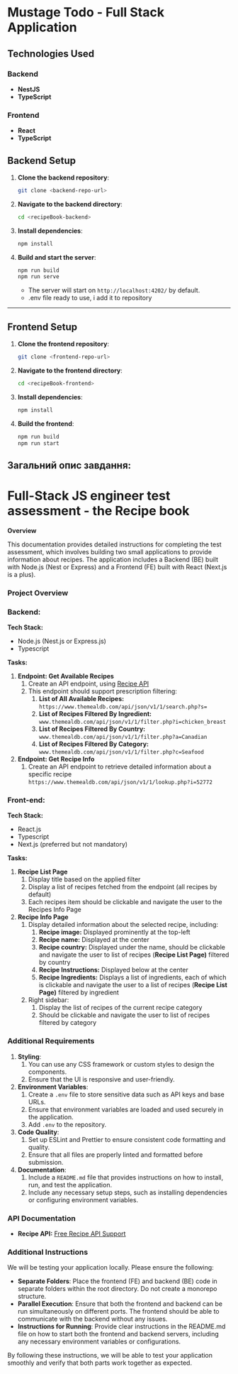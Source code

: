 # Mustage Todo - Full Stack Application

## Technologies Used

### Backend

- **NestJS**
- **TypeScript**

### Frontend

- **React**
- **TypeScript**

## Backend Setup

1. **Clone the backend repository**:

   ```bash
   git clone <backend-repo-url>
   ```

2. **Navigate to the backend directory**:

   ```bash
   cd <recipeBook-backend>
   ```

3. **Install dependencies**:

   ```bash
   npm install
   ```

4. **Build and start the server**:

   ```bash
   npm run build
   npm run serve
   ```

   - The server will start on `http://localhost:4202/` by default.
   - .env file ready to use, i add it to repository

---

## Frontend Setup

1. **Clone the frontend repository**:

   ```bash
   git clone <frontend-repo-url>
   ```

2. **Navigate to the frontend directory**:

   ```bash
   cd <recipeBook-frontend>
   ```

3. **Install dependencies**:

   ```bash
   npm install
   ```

4. **Build the frontend**:

   ```bash
   npm run build
   npm run start
   ```



## **Загальний опис завдання:**

# Full-Stack JS engineer test assessment - the **Recipe book**

**Overview**

This documentation provides detailed instructions for completing the test assessment, which involves building two small applications to provide information about recipes. The application includes a Backend (BE) built with Node.js (Nest or Express) and a Frontend (FE) built with React (Next.js is a plus).

### **Project Overview**

### **Backend:**

**Tech Stack:**

- Node.js (Nest.js or Express.js)
- Typescript

**Tasks:**

1. **Endpoint: Get Available Recipes**
    1. Create an API endpoint, using [Recipe API](https://www.themealdb.com/api.php)
    2. This endpoint should support prescription filtering:
        1. **List of All Available Recipes:** `https://www.themealdb.com/api/json/v1/1/search.php?s=`
        2. **List of Recipes Filtered By Ingredient:** `www.themealdb.com/api/json/v1/1/filter.php?i=chicken_breast`
        3. **List of Recipes Filtered By Country:** `www.themealdb.com/api/json/v1/1/filter.php?a=Canadian`
        4. **List of Recipes Filtered By Category:** `www.themealdb.com/api/json/v1/1/filter.php?c=Seafood`
2. **Endpoint: Get Recipe Info**
    1. Create an API endpoint to retrieve detailed information about a specific recipe `https://www.themealdb.com/api/json/v1/1/lookup.php?i=52772`

### **Front-end:**

**Tech Stack:**

- React.js
- Typescript
- Next.js (preferred but not mandatory)

**Tasks:**

1. **Recipe List Page**
    1. Display title based on the applied filter
    2. Display a list of recipes fetched from the endpoint (all  recipes by default)
    3. Each recipes item should be clickable and navigate the user to the Recipes Info Page
2. **Recipe Info Page**
    1. Display detailed information about the selected recipe, including:
        1. **Recipe image:** Displayed prominently at the top-left
        2. **Recipe name:** Displayed at the center
        3. **Recipe country:** Displayed under the name, should be clickable and navigate the user to list of recipes (**Recipe List Page)** filtered by country
        4. **Recipe Instructions:** Displayed below at the center
        5. **Recipe Ingredients:**  Displays a list of ingredients, each of which is clickable and navigate the user to a list of recipes (**Recipe List Page)** filtered by ingredient
    2. Right sidebar:
        1. Display the list of recipes of the current recipe category
        2. Should be clickable and navigate the user to list of recipes filtered by category

### Additional Requirements

1. **Styling**:
    1. You can use any CSS framework or custom styles to design the components.
    2. Ensure that the UI is responsive and user-friendly.
2. **Environment Variables**:
    1. Create a `.env` file to store sensitive data such as API keys and base URLs.
    2. Ensure that environment variables are loaded and used securely in the application.
    3. Add `.env` to the repository.
3. **Code Quality**:
    1. Set up ESLint and Prettier to ensure consistent code formatting and quality.
    2. Ensure that all files are properly linted and formatted before submission.
4. **Documentation**:
    1. Include a `README.md` file that provides instructions on how to install, run, and test the application.
    2. Include any necessary setup steps, such as installing dependencies or configuring environment variables.

### **API Documentation**

- **Recipe API:** [Free Recipe API Support](https://www.themealdb.com/api.php)

### **Additional Instructions**

We will be testing your application locally. Please ensure the following:

- **Separate Folders**: Place the frontend (FE) and backend (BE) code in separate folders 
within the root directory. Do not create a monorepo structure.
- **Parallel Execution**: Ensure that both the frontend and backend can be run simultaneously on different ports. The frontend should be able to communicate with the backend without any issues.
- **Instructions for Running**: Provide clear instructions in the README.md file on how to start both the frontend and backend servers, including any necessary environment variables or configurations.

By following these instructions, we will be able to test your application smoothly and verify that both parts work together as expected.
